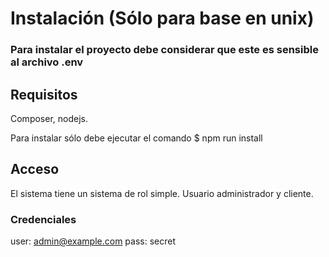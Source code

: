 # Instalación (Sólo para base en unix)

### Para instalar el proyecto debe considerar que este es sensible al archivo .env

## Requisitos
Composer, nodejs.

Para instalar sólo debe ejecutar el comando $ npm run install


## Acceso
El sistema tiene un sistema de rol simple. Usuario administrador y cliente.


### Credenciales
user: admin@example.com
pass: secret

